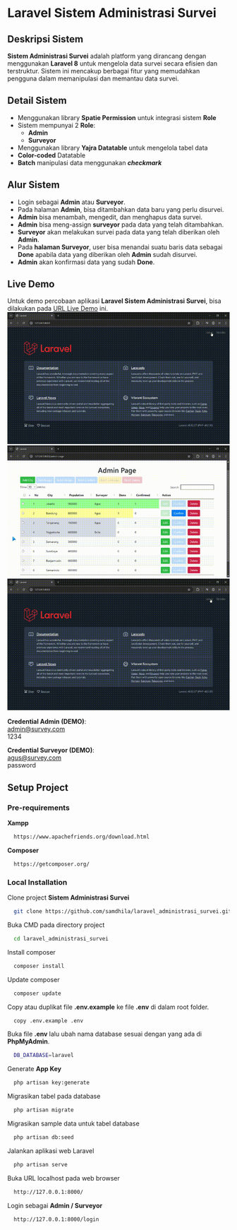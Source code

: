 # Laravel Sistem Administrasi Survei

## Deskripsi Sistem
**Sistem Administrasi Survei** adalah platform yang dirancang dengan menggunakan **Laravel 8** untuk mengelola data survei secara efisien dan terstruktur. Sistem ini mencakup berbagai fitur yang memudahkan pengguna dalam memanipulasi dan memantau data survei.

## Detail Sistem
- Menggunakan library **Spatie Permission** untuk integrasi sistem **Role**
- Sistem mempunyai 2 **Role**:
  - **Admin**
  - **Surveyor**
- Menggunakan library **Yajra Datatable** untuk mengelola tabel data
- **Color-coded** Datatable
- **Batch** manipulasi data menggunakan ***checkmark***

## Alur Sistem
- Login sebagai **Admin** atau **Surveyor**.
- Pada halaman **Admin**, bisa ditambahkan data baru yang perlu disurvei.
- **Admin** bisa menambah, mengedit, dan menghapus data survei.
- **Admin** bisa meng-assign **surveyor** pada data yang telah ditambahkan.
- **Surveyor** akan melakukan survei pada data yang telah diberikan oleh **Admin**.
- Pada **halaman Surveyor**, user bisa menandai suatu baris data sebagai **Done** apabila data yang diberikan oleh **Admin** sudah disurvei.
- **Admin** akan konfirmasi data yang sudah **Done**.

## Live Demo
Untuk demo percobaan aplikasi **Laravel Sistem Administrasi Survei**, bisa dilakukan pada
[URL Live Demo](https://survey.samreact.my.id/) ini.\
![Demo Administrasi Survei GIF](https://github.com/samdhila/media/blob/main/laravel/lara01-optimized.gif)
![Demo Administrasi Survei GIF](https://github.com/samdhila/media/blob/main/laravel/lara02-optimized.gif)
![Demo Administrasi Survei GIF](https://github.com/samdhila/media/blob/main/laravel/lara03-optimized.gif)

**Credential Admin (DEMO)**:\
admin@survey.com\
1234

**Credential Surveyor (DEMO)**:\
agus@survey.com\
password

## Setup Project

### Pre-requirements
**Xampp**
```bash
  https://www.apachefriends.org/download.html
```

**Composer**
```bash
  https://getcomposer.org/
```

### Local Installation
Clone project **Sistem Administrasi Survei**
```bash
  git clone https://github.com/samdhila/laravel_administrasi_survei.git
```

Buka CMD pada directory project
```bash
  cd laravel_administrasi_survei
```

Install composer
```bash
  composer install
```

Update composer
```bash
  composer update
```

Copy atau duplikat file **.env.example** ke file **.env** di dalam root folder.
```bash
  copy .env.example .env
```

Buka file **.env** lalu ubah nama database sesuai dengan yang ada di **PhpMyAdmin**.
```bash
  DB_DATABASE=laravel
```

Generate **App Key**
```bash
  php artisan key:generate
```

Migrasikan tabel pada database
```bash
  php artisan migrate
```

Migrasikan sample data untuk tabel database
```bash
  php artisan db:seed
```

Jalankan aplikasi web Laravel
```bash
  php artisan serve
```

Buka URL localhost pada web browser
```bash
  http://127.0.0.1:8000/
```

Login sebagai **Admin / Surveyor**
```bash
  http://127.0.0.1:8000/login
```
